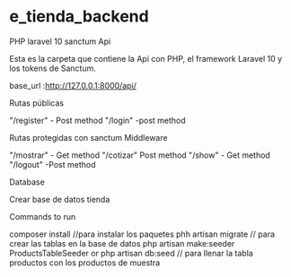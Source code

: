 # e_tienda_backend
PHP laravel 10 sanctum Api

Esta es la carpeta que contiene la Api con PHP, el framework Laravel 10 y los tokens de Sanctum.

base_url :http://127.0.0.1:8000/api/

Rutas públicas

"/register" - Post method
"/login"    -post method


Rutas protegidas con sanctum Middleware

"/mostrar" - Get method
"/cotizar"  Post method
"/show"   - Get method
"/logout" -Post method

Database 

Crear base de datos tienda
  
Commands to run 

composer install //para instalar los paquetes
phh artisan migrate // para crear las tablas en la base de datos 
php artisan make:seeder ProductsTableSeeder or php artisan db:seed // para llenar la tabla productos con los productos de muestra
